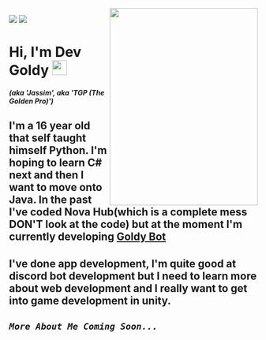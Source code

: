 <img align="right" src="https://user-images.githubusercontent.com/66202304/131413873-2b89ef0a-28c0-48d4-a6b5-78a1f28625b1.png" width="300" height="400">

![](https://img.shields.io/badge/CODE-Python-informational?style=flat&logo=python&logoColor=white&color=ffe600) ![](https://img.shields.io/badge/CODE-CSharp-informational?style=flat&logo=CSharp&logoColor=white&color=ffe600)

# Hi, I'm Dev Goldy <img src="https://raw.githubusercontent.com/MartinHeinz/MartinHeinz/master/wave.gif" width="30px">

#### *(aka 'Jassim', aka 'TGP (The Golden Pro)')*

## I'm a 16 year old that self taught himself Python. I'm hoping to learn C# next and then I want to move onto Java. In the past I've coded Nova Hub(which is a complete mess DON'T look at the code) but at the moment I'm currently developing [Goldy Bot](https://github.com/TGP-Projects/Goldy-Bot-V3)

## I've done app development, I'm quite good at discord bot development but I need to learn more about web development and I really want to get into game development in unity.

## *`More About Me Coming Soon...`*

